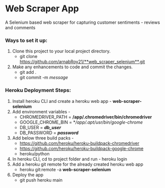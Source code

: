 # Web Scraper App
A Selenium based web scraper for capturing customer sentiments - reviews and comments

### Ways to set it up:

1. Clone this project to your local project directory.
   - git clone https://github.com/arnabRoy21/**web_scraper_selenium**.git
2. Make any enhancements to code and commit the changes.
   - git add .
   - git commit -m *message*

### Heroku Deployment Steps:

1. Install heroku CLI and create a heroku web app - **web-scraper-selenium**
2. Add environment variables - 
   - CHROMEDRIVER_PATH = **/app/.chromedriver/bin/chromedriver**
   - GOOGLE_CHROME_BIN = **/app/.apt/usr/bin/google-chrome*
   - DB_USER = ***db_user***
   - DB_PASSWORD = ***password***
3. Add below three build packs - 
   - https://github.com/heroku/heroku-buildpack-chromedriver
   - https://github.com/heroku/heroku-buildpack-google-chrome
   - heroku/python
4. In heroku CLI, cd to project folder and run - heroku login
5. Add a heroku git remote for the already created heroku web app
   - heroku git:remote -a **web-scraper-selenium**
6. Deploy the app
   - git push heroku main


